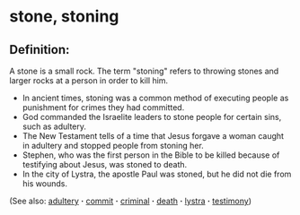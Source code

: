 # stone, stoning #

## Definition: ##

A stone is a small rock. The term "stoning" refers to throwing stones and larger rocks at a person in order to kill him.

* In ancient times, stoning was a common method of executing people as punishment for crimes they had committed.
* God commanded the Israelite leaders to stone people for certain sins, such as adultery.
* The New Testament tells of a time that Jesus forgave a woman caught in adultery and stopped people from stoning her.
* Stephen, who was the first person in the Bible to be killed because of testifying about Jesus, was stoned to death.
* In the city of Lystra, the apostle Paul was stoned, but he did not die from his wounds.

(See also: [adultery](../kt/adultery.md) **·** [commit](../other/commit.md) **·** [criminal](../other/criminal.md) **·** [death](../kt/death.md) **·** [lystra](../other/lystra.md) **·** [testimony](../kt/testimony.md))

